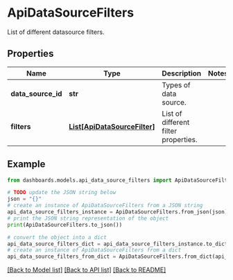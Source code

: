 # ApiDataSourceFilters

List of different datasource filters.

## Properties

Name | Type | Description | Notes
------------ | ------------- | ------------- | -------------
**data_source_id** | **str** | Types of data source. | 
**filters** | [**List[ApiDataSourceFilter]**](ApiDataSourceFilter.md) | List of different filter properties. | 

## Example

```python
from dashboards.models.api_data_source_filters import ApiDataSourceFilters

# TODO update the JSON string below
json = "{}"
# create an instance of ApiDataSourceFilters from a JSON string
api_data_source_filters_instance = ApiDataSourceFilters.from_json(json)
# print the JSON string representation of the object
print(ApiDataSourceFilters.to_json())

# convert the object into a dict
api_data_source_filters_dict = api_data_source_filters_instance.to_dict()
# create an instance of ApiDataSourceFilters from a dict
api_data_source_filters_from_dict = ApiDataSourceFilters.from_dict(api_data_source_filters_dict)
```
[[Back to Model list]](../README.md#documentation-for-models) [[Back to API list]](../README.md#documentation-for-api-endpoints) [[Back to README]](../README.md)


